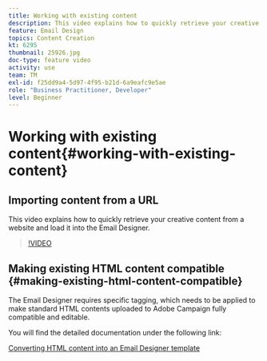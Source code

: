 ```yaml
---
title: Working with existing content
description: This video explains how to quickly retrieve your creative content from a website and load it into the Email Designer.
feature: Email Design
topics: Content Creation
kt: 6295
thumbnail: 25926.jpg
doc-type: feature video
activity: use
team: TM
exl-id: f25dd9a4-5d97-4f95-b21d-6a9eafc9e5ae
role: "Business Practitioner, Developer"
level: Beginner
---
```

# Working with existing content{#working-with-existing-content}

## Importing content from a URL

This video explains how to quickly retrieve your creative content from a website and load it into the Email Designer.

>[!VIDEO](https://video.tv.adobe.com/v/25926?quality=12)

## Making existing HTML content compatible {#making-existing-html-content-compatible}

The Email Designer requires specific tagging, which needs to be applied to make standard HTML contents uploaded to Adobe Campaign fully compatible and editable.

You will find the detailed documentation under the following link:

[Converting HTML content into an Email Designer template](https://docs.adobe.com/content/help/en/campaign-standard/using/designing-content/building-email-content/using-existing-content.html#converting-an-html-content)
